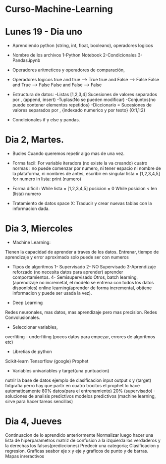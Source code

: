 # Curso-Machine-Learning
# Lunes 19 - Dia uno
- Aprendiendo python (string, int, float, booleano), operadores logicos
- Nombre de los archivos
1-Python Notebook 
2-Condicionales
3-Pandas.ipynb
- Operadores aritmeticos y operadores de comparación, 
- Operadores logicos true and true --> True
                    true and False --> False
                    False and  True --> False
                    False and  False --> False
- Estructura de datos:
-Listas [1,2,3,4] Sucesiones de valores separados por , (append, insert)
-Tuplas(No se pueden modificar)
-Conjuntos{no puede contener elementos repetidos}
-Diccionario = Sucesiones de valores separados por , {indexado numerico y por texto} {0:1,1:2}

- Condicionales if y else y pandas.


# Dia 2, Martes.

- Bucles
Cuando queremos repetir algo mas de una vez.
- Forma facil: For
variable iteradora (no existe la va creando)
cuatro normas : no puede comenzar por numero, ni tener espacio ni nombre de la plataforma,
ni nombres de antes, escribir en singular
lista = [1,2,3,4,5]
for numero in lista:
   print (numero)
   
- Forma dificil : While
lista = [1,2,3,4,5]
posicion = 0
While posicion < len (lista)
numero

- Tratamiento de datos space X:
Traducir y crear nuevas tablas con la informacion dada.

# Dia 3, Miercoles
- Machine Learning:

Tienen la capacidad de aprender a traves de los datos.
Entrenar, tiempo de aprendizaje y error aproximado 
solo puede ser con numeros

- Tipos de algoritmos 
1- Supervisado
2- NO Supervisado
3-Aprendizaje reforzado (no necesita datos para aprender) aprender comportamientos.
4- Semisupervisado 
Otros, batch learning, (aprendizaje no incremetal, el modelo se entrena con todos los datos disponibles)
online learning(aprender de forma incremental, obtiene informacion y puede ser usada la vez).

- Deep Learning

Redes neuronales, mas datos, mas aprendizaje pero mas precision.
Redes Convolusionales.

- Seleccionar variables, 

overfiting - underfiting (pocos datos para empezar, errores de algoritmos etc)
- Libretias de python

Scikit-learn
Tensorflow (google)
Prophet
- Variables univariables y target(una puntuacion)

nutrir la base de datos
ejemplo de clasificacion 
input      output
x           y (target)
fotgrafia    perro
hay que partir en cuatro trocitos el prophet lo hace automaticamente
80% datos(para el entrenamiento)  20% (supervisado)
· soluciones de analisis predictivos
modelos predictivos (machine learning, sirve para hacer tareas sencillas)

# Dia 4, Jueves
Continuacion de lo aprendido anteriormente
Normalizar luego hacer una lista de hiperparametros 
matriz de confusion a la izquierda los verdaderos y la derechas los falsos(predicciones)
Predecir una categoria; Clasificacion y regresion.
Graficas seabor eje x y eje y graficos de punto y de barras.
Mapas inreractivos
